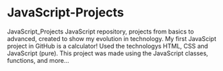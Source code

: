 # JavaScript-Projects
 JavaScript_Projects JavaScript repository, projects from basics to advanced, created to show my evolution in technology.  My first JavaScipt project in GitHub is a calculator! Used the technologys HTML, CSS and JavaScript (pure).  This project was made using the JavaScript classes, functions, and more...

